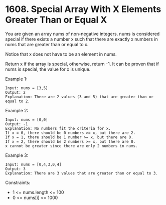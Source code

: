 # 1608. Special Array With X Elements Greater Than or Equal X

You are given an array nums of non-negative integers. nums is considered special if there exists a number x such that there are exactly x numbers in nums that are greater than or equal to x.

Notice that x does not have to be an element in nums.

Return x if the array is special, otherwise, return -1. It can be proven that if nums is special, the value for x is unique.

 

Example 1:

    Input: nums = [3,5]
    Output: 2
    Explanation: There are 2 values (3 and 5) that are greater than or equal to 2.

Example 2:

    Input: nums = [0,0]
    Output: -1
    Explanation: No numbers fit the criteria for x.
    If x = 0, there should be 0 numbers >= x, but there are 2.
    If x = 1, there should be 1 number >= x, but there are 0.
    If x = 2, there should be 2 numbers >= x, but there are 0.
    x cannot be greater since there are only 2 numbers in nums.

Example 3:

    Input: nums = [0,4,3,0,4]
    Output: 3
    Explanation: There are 3 values that are greater than or equal to 3.

 

Constraints:

*    1 <= nums.length <= 100
*    0 <= nums[i] <= 1000

